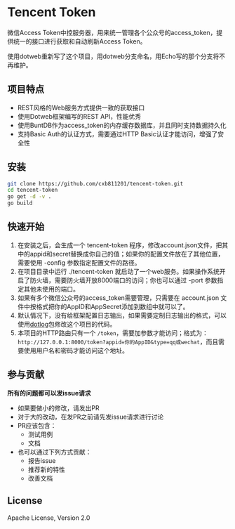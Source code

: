 # Tencent Token
微信Access Token中控服务器，用来统一管理各个公众号的access_token，提供统一的接口进行获取和自动刷新Access Token。

使用dotweb重新写了这个项目，用dotweb分支命名，用Echo写的那个分支将不再维护。


## 项目特点

* REST风格的Web服务方式提供一致的获取接口
* 使用Dotweb框架编写的REST API，性能优秀
* 使用BuntDB作为access_token的内存缓存数据库，并且同时支持数据持久化
* 支持Basic Auth的认证方式，需要通过HTTP Basic认证才能访问，增强了安全性


## 安装

```bash
git clone https://github.com/cxb811201/tencent-token.git
cd tencent-token
go get -d -v .
go build
```


## 快速开始

1. 在安装之后，会生成一个 tencent-token 程序，修改account.json文件，把其中的appid和secret替换成你自己的值；如果你的配置文件放在了其他位置，需要使用 -config
参数指定配置文件的路径。
2. 在项目目录中运行 ./tencent-token 就启动了一个web服务。如果操作系统开启了防火墙，需要防火墙开放8000端口的访问；你也可以通过 -port 参数指定其他未使用的端口。
3. 如果有多个微信公众号的access_token需要管理，只需要在 account.json 文件中按格式把你的AppID和AppSecret添加到数组中就可以了。
4. 默认情况下，没有给框架配置日志输出，如果需要定制日志输出的格式，可以使用[dotlog](https://github.com/devfeel/dotlog)包修改这个项目的代码。
5. 本项目的HTTP路由只有一个 `/token`，需要加参数才能访问；格式为：`http://127.0.0.1:8000/token?appid=你的AppID&type=qq或wechat`，而且需要使用用户名和密码才能访问这个地址。


## 参与贡献

**所有的问题都可以发issue请求**

- 如果要做小的修改，请发出PR
- 对于大的改动，在发PR之前请先发issue请求进行讨论
- PR应该包含：
  * 测试用例
  * 文档
- 也可以通过下列方式贡献：
  * 报告issue
  * 推荐新的特性
  * 改善文档


## License

Apache License, Version 2.0

